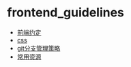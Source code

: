 # frontend_guidelines

- [前端约定](convention.md)
- [css](css.md)
- [git分支管理策略](git.md)
- [常用资源](resource.md)

